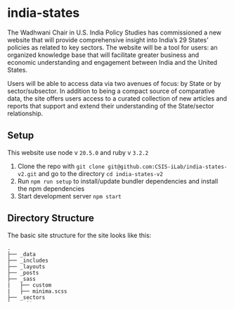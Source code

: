 # india-states
The Wadhwani Chair in U.S. India Policy Studies has commissioned a new website that will provide comprehensive insight into India’s 29 States’ policies as related to key sectors. The website will be a tool for users: an organized knowledge base that will facilitate greater business and economic understanding and engagement between India and the United States.

Users will be able to access data via two avenues of focus: by State or by sector/subsector. In addition to being a compact source of comparative data, the site offers users access to a curated collection of new articles and reports that support and extend their understanding of the State/sector relationship.

## Setup
This website use node v `20.5.0` and ruby v `3.2.2`
1. Clone the repo with `git clone git@github.com:CSIS-iLab/india-states-v2.git` and go to the directory `cd india-states-v2`
2. Run `npm run setup` to install/update bundler dependencies and install the npm dependencies
3. Start development server `npm start`

## Directory Structure
The basic site structure for the site looks like this:
```
.
├── _data
├── _includes
├── _layouts
├── _posts
├── _sass
|   ├── custom
|   ├── minima.scss
├── _sectors
├── _site
├── _states
├── _subsectors
├── _trackers
├── admin
|   ├── config.yml
|   └── index.html
├── assets
|   ├── img
|   └── js
├── .jekyll-metadata
├── _config.yml
├── about.md
├── index.md
├── search.md
├── sectors.md
└── states.md
```
### _data
The `_data` folder contains CSV, JSON, or YAML files that are used throughout the site, but are primarily used to store the data for the National Goal Trackers and the India map geojson. See [Jekyll documentation](https://jekyllrb.com/docs/datafiles/) for more information.

### _includes
The `_includes` folder contains the HTML for the modular pieces of the site's layout that need to be included across multiple pages. For example, `head.html` and `footer.html` are stored here. See [Jekyll documentation](https://jekyllrb.com/docs/includes/) for more information.

### _layouts
The `_layouts` folder contains the HTML for distinctive page layouts. For example, `post.html`, `states.html`, and `sectors.html`. See [Jekyll documentation](https://jekyllrb.com/docs/themes/) for more information.

### _posts
Contains the `.md` files for the news articles/posts. Posts have the the following default front matter:
```
layout: post
content_type: Post
states: 
sectors: 
subsectors: 
sources:
  name: 
  url: 
details:
  name: 
  url:
```
See [Jekyll documentation](https://jekyllrb.com/docs/posts/) for more information.

### _sass
Contains the SASS files for styling the site. As of 2/15/17, the project uses the Minima gem-based theme which means the only files included in this folder are custom sass files specific to the India States project. Likely to get overhauled when the design phase of the site starts. See [Jekyll documentation](https://jekyllrb.com/docs/themes/) for more information.

**Note:** GitHub Pages automatically compiles the SASS files, so don't worry about running a separate compiler.

### _sectors, _states, _subsectors, _trackers
These folders hold the content for their respective content types and are called "collections" in Jekyll terminology. Each state, sector, subsector, etc. gets its own markdown file that contains the relevant front matter and content for that particular item. See [Jekyll documentation](https://jekyllrb.com/docs/collections/) for more information. The default front matter settings for each of these collections is listed below:

#### _sectors
```
layout: sectors
content_type: Sector
```

#### _states
```
layout: states
content_type: State
size: 
population: 
party_affiliation: 
legislative_seats: 
rajya_seats: 
gdp: 
development_indicators:
  mortality: 
  literacy: 
```

#### _subsectors
```
layout: sectors
content_type: Subsector
sector: 
```

#### _trackers
```
layout: trackers
content_type: Tracker
start_date: 
end_date: 
sectors: 
subsectors: 
data_name: 
```

### _site
The compiled site files. This folder is automatically generated by Jekyll's build process. You should not make manual changes to this folder.

### assets
These contain the static assets for the site, including images and JavaScript files. See [Jekyll documentation](https://jekyllrb.com/docs/assets/) for more information.

### [pages].md
Parent level pages on the site, such as `/about`, `/states`, `/sectors`, are created by making a `.md` file in the root directory of the project. See [Jekyll documentation](https://jekyllrb.com/docs/pages/) for more information.

### Branching

When modifying the code base, always make a new branch. Unless it's necessary to do otherwise, all branches should be created off of `dev`.

Branches should use the following naming conventions:

| Branch type               | Name                                                      | Example                     |
| ------------------------- | --------------------------------------------------------- | --------------------------- |
| New Feature               | `feature/<short description of feature>`                  | `feature/header-navigation` |
| Bug Fixes                 | `bug/<short description of bug>`                          | `bug/mobile-navigation`     |
| Documentation             | `docs/<short description of documentation being updated>` | `docs/readme`               |
| Code clean-up/refactoring | `refactor/<short description>`                            | `refactor/apply-linting`    |
| Content Updates           | `content/<short description of content>`                  | `content/add-new-posts`     |

When ready to merge, submit a Pull Request into `main`. All code will be reviewed by the lead developer on the project before being merged into `main`.

### Commit Messages

Write clear and concise commit messages describing the changes you are making and why. If there are any issues associated with the commit, include the issue # in the commit title.

### CSS Styles

This project uses the [BEM](http://getbem.com/introduction/) naming convention.

### Script to change filenames extension

This project has files that have markdown extension and it's not recognized by the CMS. This script  will loop through each file inside a directory and change it from `filename.markdown` to `filename.md`

```Shell
for f in *.markdown; do mv -- "$f" "${f%.markdown}.md"; done
```

### Copyright / License

Copyright © 2022 CSIS iDeas Lab under the [License](LICENSE).
